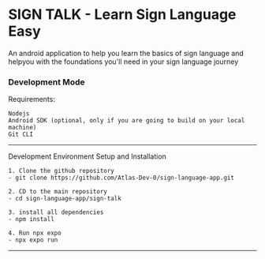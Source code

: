 # SIGN TALK - Learn Sign Language Easy
An android application to help you learn the basics of sign language and helpyou with the foundations you'll need in your sign language journey

### Development Mode

Requirements:

```
Nodejs
Android SDK (optional, only if you are going to build on your local machine)
Git CLI

```
---

Development Environment Setup and Installation

```
1. Clone the github repository
- git clone https://github.com/Atlas-Dev-0/sign-language-app.git

2. CD to the main repository
- cd sign-language-app/sign-talk

3. install all dependencies 
- npm install 

4. Run npx expo
- npx expo run

```
---
